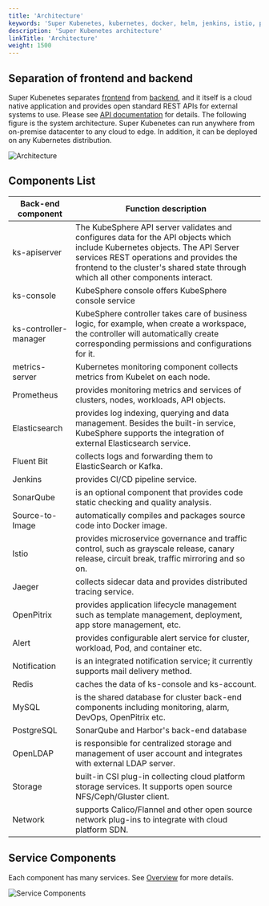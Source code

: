```yaml
---
title: 'Architecture'
keywords: 'Super Kubenetes, kubernetes, docker, helm, jenkins, istio, prometheus, devops, service mesh'
description: 'Super Kubenetes architecture'
linkTitle: 'Architecture'
weight: 1500
---
```


## Separation of frontend and backend

Super Kubenetes separates [frontend]() from [backend](), and it itself is a cloud native application and provides open standard REST APIs for external systems to use. Please see [API documentation](../../reference/api-docs/) for details. The following figure is the system architecture. Super Kubenetes can run anywhere from on-premise datacenter to any cloud to edge. In addition, it can be deployed on any Kubernetes distribution.

![Architecture](/dist/assets/docs/v3.3/introduction/architecture/fe-be_architecture.png)

## Components List

<table>
<thead>
<tr>
	<th>
		Back-end component
	</th>
	<th>
		Function description
	</th>
</tr>
</thead>
<tbody>
<tr>
	<td>
		ks-apiserver
	</td>
	<td>
		The KubeSphere API server validates and configures data for the API objects which include Kubernetes objects. The API Server services REST operations and provides the frontend to the cluster's shared state through which all other components interact.
	</td>
</tr>
<tr>
	<td>
		ks-console
	</td>
	<td>
		KubeSphere console offers KubeSphere console service
	</td>
</tr>
<tr>
	<td>
		ks-controller-manager
	</td>
	<td>
		KubeSphere controller takes care of business logic, for example, when create a workspace, the controller will automatically create corresponding permissions and configurations for it.
	</td>
</tr>
<tr>
	<td>
		metrics-server
	</td>
	<td>
		Kubernetes monitoring component collects metrics from Kubelet on each node.
	</td>
</tr>
<tr>
	<td>
		Prometheus
	</td>
	<td>
		provides monitoring metrics and services of clusters, nodes, workloads, API objects.
	</td>
</tr>
<tr>
	<td>
		Elasticsearch
	</td>
	<td>
		provides log indexing, querying and data management. Besides the built-in service, KubeSphere supports the integration of external Elasticsearch service.
	</td>
</tr>
<tr>
	<td>
		Fluent Bit
	</td>
	<td>
		collects logs and forwarding them to ElasticSearch or Kafka.
	</td>
</tr>
<tr>
	<td>
		Jenkins
	</td>
	<td>
		provides CI/CD pipeline service.
	</td>
</tr>
<tr>
	<td>
		SonarQube
	</td>
	<td>
		is an optional component that provides code static checking and quality analysis.
	</td>
</tr>
<tr>
	<td>
		Source-to-Image
	</td>
	<td>
		automatically compiles and packages source code into Docker image.
	</td>
</tr>
<tr>
	<td>
		Istio
	</td>
	<td>
		provides microservice governance and traffic control, such as grayscale release, canary release, circuit break, traffic mirroring and so on.
	</td>
</tr>
<tr>
	<td>
		Jaeger
	</td>
	<td>
		collects sidecar data and provides distributed tracing service.
	</td>
</tr>
<tr>
	<td>
		OpenPitrix
	</td>
	<td>
		provides application lifecycle management such as template management, deployment, app store management, etc.
	</td>
</tr>
<tr>
	<td>
		Alert
	</td>
	<td>
		provides configurable alert service for cluster, workload, Pod, and container etc.
	</td>
</tr>
<tr>
	<td>
		Notification
	</td>
	<td>
		is an integrated notification service; it currently supports mail delivery method.
	</td>
</tr>
<tr>
	<td>
		Redis
	</td>
	<td>
		caches the data of ks-console and ks-account.
	</td>
</tr>
<tr>
	<td>
		MySQL
	</td>
	<td>
		is the shared database for cluster back-end components including monitoring, alarm, DevOps, OpenPitrix etc.
	</td>
</tr>
<tr>
	<td>
		PostgreSQL
	</td>
	<td>
		SonarQube and Harbor's back-end database
	</td>
</tr>
<tr>
	<td>
		OpenLDAP
	</td>
	<td>
		is responsible for centralized storage and management of user account and integrates with external LDAP server.
	</td>
</tr>
<tr>
	<td>
		Storage
	</td>
	<td>
		built-in CSI plug-in collecting cloud platform storage services. It supports open source NFS/Ceph/Gluster client.
	</td>
</tr>
<tr>
	<td>
		Network
	</td>
	<td>
		supports Calico/Flannel and other open source network plug-ins to integrate with cloud platform SDN.
	</td>
</tr>
</tbody>
</table>

## Service Components

Each component has many services. See [Overview](../../pluggable-components/overview/) for more details.

![Service Components](https://pek3b.qingstor.com/kubesphere-docs/png/20191017163549.png)
